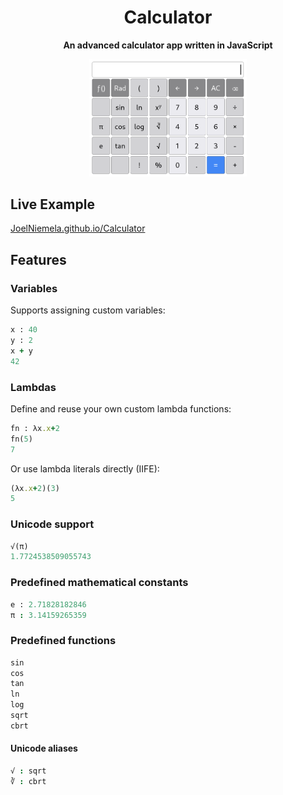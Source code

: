 <h1 align="center">Calculator</h1>

<p align="center" style="font-weight: bold;">An advanced calculator app written in JavaScript</p>
<p align="center">
  <img alt="Calculator" src="docs/Calculator.png" width="50%">
</p>

## Live Example
[JoelNiemela.github.io/Calculator](https://JoelNiemela.github.io/Calculator)

## Features

### Variables
Supports assigning custom variables:
```ruby
x : 40
y : 2
x + y
42
```

### Lambdas
Define and reuse your own custom lambda functions:
```ruby
fn : λx.x+2
fn(5)
7
```

Or use lambda literals directly (IIFE):
```ruby
(λx.x+2)(3)
5
```

### Unicode support
```ruby
√(π)
1.7724538509055743
```

### Predefined mathematical constants
```ruby
e : 2.71828182846
π : 3.14159265359
```

### Predefined functions
```ruby
sin
cos
tan
ln
log
sqrt
cbrt
```
#### Unicode aliases
```ruby
√ : sqrt
∛ : cbrt
```
